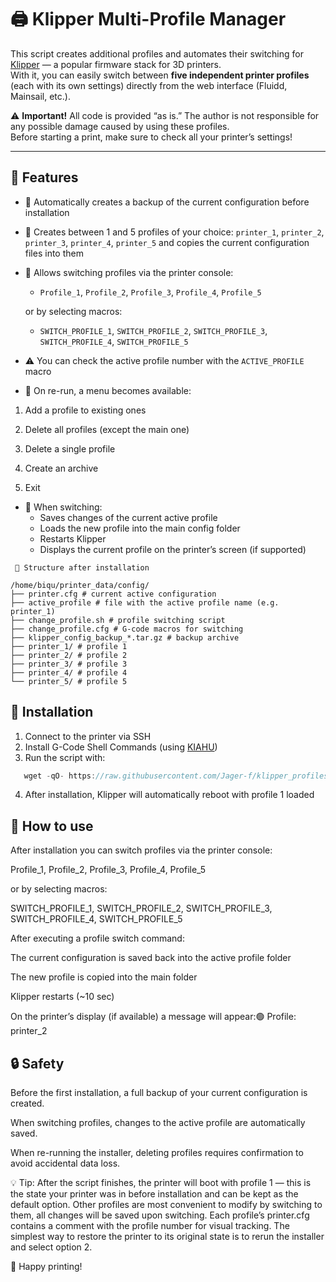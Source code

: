 # 🖨️ Klipper Multi-Profile Manager

This script creates additional profiles and automates their switching for [Klipper](https://www.klipper3d.org/) — a popular firmware stack for 3D printers.  
With it, you can easily switch between **five independent printer profiles** (each with its own settings) directly from the web interface (Fluidd, Mainsail, etc.).

⚠️ **Important!** All code is provided “as is.” The author is not responsible for any possible damage caused by using these profiles.  
Before starting a print, make sure to check all your printer’s settings!  

---

## 🔧 Features

- 💾 Automatically creates a backup of the current configuration before installation  
- 📁 Creates between 1 and 5 profiles of your choice: `printer_1`, `printer_2`, `printer_3`, `printer_4`, `printer_5` and copies the current configuration files into them  
- 🔄 Allows switching profiles via the printer console:
  - `Profile_1`, `Profile_2`, `Profile_3`, `Profile_4`, `Profile_5`
    
  or by selecting macros:
  - `SWITCH_PROFILE_1`, `SWITCH_PROFILE_2`, `SWITCH_PROFILE_3`, `SWITCH_PROFILE_4`, `SWITCH_PROFILE_5`
- ⚠️ You can check the active profile number with the `ACTIVE_PROFILE` macro  

- 🔄 On re-run, a menu becomes available:

1. Add a profile to existing ones

2. Delete all profiles (except the main one)

3. Delete a single profile

4. Create an archive

5. Exit

- 📝 When switching:
  - Saves changes of the current active profile
  - Loads the new profile into the main config folder
  - Restarts Klipper
  - Displays the current profile on the printer’s screen (if supported)  


```
 📂 Structure after installation

/home/biqu/printer_data/config/
├── printer.cfg # current active configuration
├── active_profile # file with the active profile name (e.g. printer_1)
├── change_profile.sh # profile switching script
├── change_profile.cfg # G-code macros for switching
├── klipper_config_backup_*.tar.gz # backup archive
├── printer_1/ # profile 1
├── printer_2/ # profile 2
├── printer_3/ # profile 3
├── printer_4/ # profile 4
└── printer_5/ # profile 5
```


## 🚀 Installation

1. Connect to the printer via SSH  
2. Install G-Code Shell Commands (using [KIAHU](https://github.com/dw-0/kiauh))  
3. Run the script with:  
```javascript copy
   wget -qO- https://raw.githubusercontent.com/Jager-f/klipper_profiles/main/klipper_profiles.sh | bash
```
4. After installation, Klipper will automatically reboot with profile 1 loaded

## **🔄 How to use**
After installation you can switch profiles via the printer console:

Profile_1, Profile_2, Profile_3, Profile_4, Profile_5

or by selecting macros:

SWITCH_PROFILE_1, SWITCH_PROFILE_2, SWITCH_PROFILE_3, SWITCH_PROFILE_4, SWITCH_PROFILE_5

After executing a profile switch command:

The current configuration is saved back into the active profile folder

The new profile is copied into the main folder

Klipper restarts (~10 sec)

On the printer’s display (if available) a message will appear:🟢 Profile: printer_2

## **🔒 Safety**
Before the first installation, a full backup of your current configuration is created.

When switching profiles, changes to the active profile are automatically saved.

When re-running the installer, deleting profiles requires confirmation to avoid accidental data loss.

💡 Tip: After the script finishes, the printer will boot with profile 1 — this is the state your printer was in before installation and can be kept as the default option.
Other profiles are most convenient to modify by switching to them, all changes will be saved upon switching.
Each profile’s printer.cfg contains a comment with the profile number for visual tracking.
The simplest way to restore the printer to its original state is to rerun the installer and select option 2.

🎉 Happy printing!
